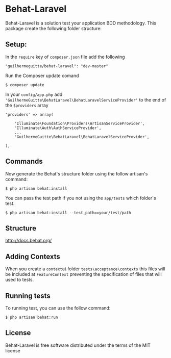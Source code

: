 Behat-Laravel
============

Behat-Laravel is a solution test your application BDD methodology. This package create the following folder structure:

Setup:
------

In the ```require``` key of ```composer.json``` file add the following

```
"guilhermeguitte/behat-laravel": "dev-master"
```


Run the Composer update comand
```
$ composer update
```


In your ```config/app.php``` add ```'GuilhermeGuitte\BehatLaravel\BehatLaravelServiceProvider'``` to the end of the ```$providers``` array

```
'providers' => array(

    'Illuminate\Foundation\Providers\ArtisanServiceProvider',
    'Illuminate\Auth\AuthServiceProvider',
    ...
    'GuilhermeGuitte\BehatLaravel\BehatLaravelServiceProvider',

),
```

Commands
----------------
Now generate the Behat's structure folder using the follow artisan's command:

```
$ php artisan behat:install
```

You can pass the test path if you not using the ```app/tests``` which folder`s test.

```
$ php artisan behat:install --test_path==your/test/path
```

Structure
---------

http://docs.behat.org/


Adding Contexts
---------------

When you create a ```context```at folder ```tests\acceptance\contexts``` this files
will be included at ```FeatureContext``` preventing the specification of files
that will used to tests.


Running tests
-------------

To running test, you can use the follow command:

```
$ php artisan behat:run
```

License
-------
Behat-Laravel is free software distributed under the terms of the MIT license
